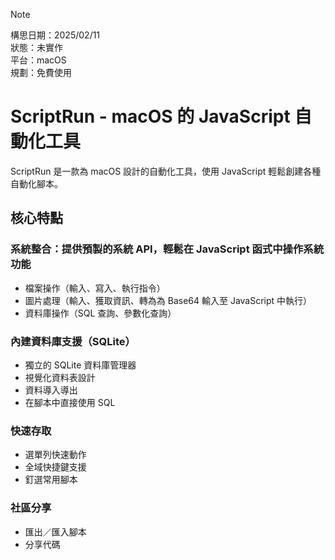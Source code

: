 > [!NOTE]
> 構思日期：2025/02/11<br>
> 狀態：未實作<br>
> 平台：macOS<br>
> 規劃：免費使用


# ScriptRun - macOS 的 JavaScript 自動化工具

ScriptRun 是一款為 macOS 設計的自動化工具，使用 JavaScript 輕鬆創建各種自動化腳本。

## 核心特點

### 系統整合：提供預製的系統 API，輕鬆在 JavaScript 函式中操作系統功能
 - 檔案操作（輸入、寫入、執行指令）
- 圖片處理（輸入、獲取資訊、轉為為 Base64 輸入至 JavaScript 中執行）
- 資料庫操作（SQL 查詢、參數化查詢）

### 內建資料庫支援（SQLite）
- 獨立的 SQLite 資料庫管理器
- 視覺化資料表設計
- 資料導入導出
- 在腳本中直接使用 SQL

### 快速存取
- 選單列快速動作
- 全域快捷鍵支援
- 釘選常用腳本

### 社區分享
- 匯出／匯入腳本
- 分享代碼
